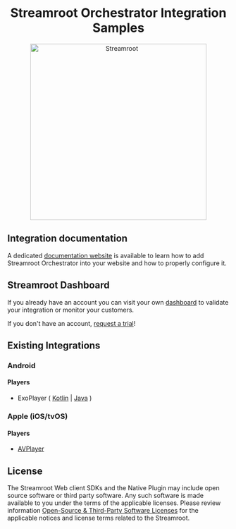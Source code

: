 <head>
  <link rel="icon" type="image/x-icon" href="../favicon.png" />
</head>
<h1 align="center">
  Streamroot Orchestrator Integration Samples
</h1>
<p align="center">
  <img alt="Streamroot" src="https://blog.streamroot.io/wp-content/uploads/2018/04/logo_typo_long.png" width="400" />
  <br />
</p>

## Integration documentation

A dedicated [documentation website](https://support.streamroot.io/hc/en-us) is available to learn how to add Streamroot Orchestrator into your website and how to properly configure it.

## Streamroot Dashboard

If you already have an account you can visit your own [dashboard](https://dashboard.streamroot.io) to validate your integration or monitor your customers.

If you don't have an account, [request a trial](https://streamroot.io/?request_trial=true)!

## Existing Integrations

### Android

#### Players

- ExoPlayer ( [Kotlin](https://github.com/streamroot/streamroot-samples/tree/master/orchestrator/android/ExoPlayer) | [Java](https://github.com/streamroot/streamroot-samples/tree/master/orchestrator/android/ExoPlayer-Java) )

### Apple (iOS/tvOS)

#### Players

- [AVPlayer](https://github.com/streamroot/streamroot-samples/tree/master/orchestrator/Apple/AVPlayer)

## License

The Streamroot Web client SDKs and the Native Plugin may include open source software or third party software. Any such software is made available to you under the terms of the applicable licenses. Please review information [Open-Source & Third-Party Software Licenses](https://streamroot.io/wp-content/uploads/2019/06/Open-Source-and-Third-Party-Software-v1-10Jun2019.pdf) for the applicable notices and license terms related to the Streamroot.
